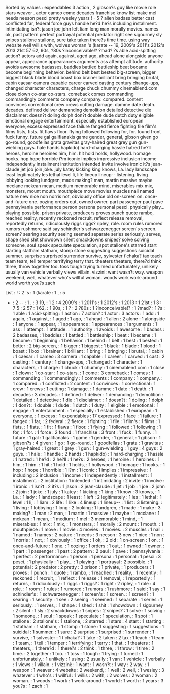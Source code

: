 Sorted by values :
expendables 3 action , 2 gibson?s guy like movie role stars weaver . actor cameo come decades franchise know list make mel needs neeson pesci pretty wesley years ! - 5 ? alien badass better cast conflicted far, federal force guys handle he?d he?s including installment. intimidating isn?t jason joe john left liam long man morally movies. names ok, past pattern perfect portrayal potential predator right see sigourney sly snipes stallone stallone, sure take taken there?s time time. using way website well willis with, wolves woman 's (karate -- 19, 2009's 2011's 2012's 2013 21st 57 62, 90s, ?80s ?inconceivable!? ?mad? ?s able acid-spitting action? actors add again, against, aged ago, ahead alone alongside anyone appear, appearance appearances arguments ass attempt attitude. authority avoids awesome badasses, baddies battled battleship beat became become beginning behavior. behind belt best bested big-screen, bigger biggest black blade blood boast box brainer brilliant bring bringing brutal, cabin caesar camera capable career carved casting century change-ups, changed character characters, charge chuck chummy cinemablend.com close clown co-star co-stars. comeback comes commanding commandingly comments company company. compared. content convinces correctional crew crews cutting damage. damme date death. decades. defined deliver demanding demolition detailed detective die disclaimer: doesn?t doling dolph don?t double dude dutch duty eligible emotional engage entertainment. especially established european everyone, excess expressed face failure fanged fierce fighting file film's films fists, fists. fit flaws floor. flying followed following for, for. found front fuck funny. future gal galifianakis game gender, general, gibson given go go-round, goodfellas grata gravitas gray-haired great grey gun gun-wielding guys. hale hands hapkido) hard-charging hassle hatred he?ll heroes, heroine heroines him, him. hit hold holds, hollywood. homage hooks. hop hope horrible i?m iconic implies impressive inclusion income independently installment institution intended invite involve ironic it?s jean-claude jet job join joke. july katey kicking king knows, l.a. lady landscape least legitimately les lethal level li, life lineup lineup-- listening. living lobbying looking lundgren, made making? man, martin massive maybe mcclane mckean mean, medium memorable mind, miserables mix mix, monsters, mount mouth. mouthpiece move movies muscles nail named nature new nice non norris not, obviously office old on-screen on. once-and-future one. oozing orders out, owned owner. part passenger paul pave pennsylvania performance person persona personal pesci. physically play... playing possible. prison private, producers proves punch quote rambo, reached reality, recently reckoned recruit, reflect release removal, reportedly returns, ridiculously riggs riggs? ripley, role. room rules rumored rumors rushmore said say schindler's schwarzenegger screen's screen. screen? searing security seeing seemed separate series seriously. serves, shape shed shit showdown silent smackdowns snipes? solve solving someone, soul speak speculate speculation, spot stallone's starred start starting statham statham, stomp stone suggesting suggestions suicidal summer. surprise surprised surrender survive, sylvester t'chaka? tax teach team team, tell temper terrifying terry that. theaters theaters, there?d think three, throw together too. toss tough trying turned unfortunately, unlikely usually van vehicle verbally views villain. vizzini: want wasn?t way. weapon weekend, well, whatever who's willful woman. woods work work-around world worth you?s zach 

List :
! : 2
's : 1
(karate : 1
, : 5
- : 2
-- : 1
. : 3
19, : 1
2 : 4
2009's : 1
2011's : 1
2012's : 1
2013 : 1
21st : 1
3 : 7
5 : 2
57 : 1
62, : 1
90s, : 1
? : 2
?80s : 1
?inconceivable!? : 1
?mad? : 1
?s : 1
able : 1
acid-spitting : 1
action : 7
action? : 1
actor : 3
actors : 1
add : 1
again, : 1
against, : 1
aged : 1
ago, : 1
ahead : 1
alien : 2
alone : 1
alongside : 1
anyone : 1
appear, : 1
appearance : 1
appearances : 1
arguments : 1
ass : 1
attempt : 1
attitude. : 1
authority : 1
avoids : 1
awesome : 1
badass : 2
badasses, : 1
baddies : 1
battled : 1
battleship : 1
beat : 1
became : 1
become : 1
beginning : 1
behavior. : 1
behind : 1
belt : 1
best : 1
bested : 1
better : 2
big-screen, : 1
bigger : 1
biggest : 1
black : 1
blade : 1
blood : 1
boast : 1
box : 1
brainer : 1
brilliant : 1
bring : 1
bringing : 1
brutal, : 1
cabin : 1
caesar : 1
cameo : 3
camera : 1
capable : 1
career : 1
carved : 1
cast : 2
casting : 1
century : 1
change-ups, : 1
changed : 1
character : 1
characters, : 1
charge : 1
chuck : 1
chummy : 1
cinemablend.com : 1
close : 1
clown : 1
co-star : 1
co-stars. : 1
come : 3
comeback : 1
comes : 1
commanding : 1
commandingly : 1
comments : 1
company : 1
company. : 1
compared. : 1
conflicted : 2
content : 1
convinces : 1
correctional : 1
crew : 1
crews : 1
cutting : 1
damage. : 1
damme : 1
date : 1
death. : 1
decades : 3
decades. : 1
defined : 1
deliver : 1
demanding : 1
demolition : 1
detailed : 1
detective : 1
die : 1
disclaimer: : 1
doesn?t : 1
doling : 1
dolph : 1
don?t : 1
double : 1
dude : 1
dutch : 1
duty : 1
eligible : 1
emotional : 1
engage : 1
entertainment. : 1
especially : 1
established : 1
european : 1
everyone, : 1
excess : 1
expendables : 17
expressed : 1
face : 1
failure : 1
fanged : 1
far, : 2
federal : 2
fierce : 1
fighting : 1
file : 1
film's : 1
films : 1
fists, : 1
fists. : 1
fit : 1
flaws : 1
floor. : 1
flying : 1
followed : 1
following : 1
for, : 1
for. : 1
force : 2
found : 1
franchise : 3
front : 1
fuck : 1
funny. : 1
future : 1
gal : 1
galifianakis : 1
game : 1
gender, : 1
general, : 1
gibson : 1
gibson?s : 4
given : 1
go : 1
go-round, : 1
goodfellas : 1
grata : 1
gravitas : 1
gray-haired : 1
great : 1
grey : 1
gun : 1
gun-wielding : 1
guy : 4
guys : 2
guys. : 1
hale : 1
handle : 2
hands : 1
hapkido) : 1
hard-charging : 1
hassle : 1
hatred : 1
he?d : 2
he?ll : 1
he?s : 2
heroes, : 1
heroine : 1
heroines : 1
him, : 1
him. : 1
hit : 1
hold : 1
holds, : 1
hollywood. : 1
homage : 1
hooks. : 1
hop : 1
hope : 1
horrible : 1
i?m : 1
iconic : 1
implies : 1
impressive : 1
including : 2
inclusion : 1
income : 1
independently : 1
installment : 1
installment. : 2
institution : 1
intended : 1
intimidating : 2
invite : 1
involve : 1
ironic : 1
isn?t : 2
it?s : 1
jason : 2
jean-claude : 1
jet : 1
job : 1
joe : 2
john : 2
join : 1
joke. : 1
july : 1
katey : 1
kicking : 1
king : 1
know : 3
knows, : 1
l.a. : 1
lady : 1
landscape : 1
least : 1
left : 2
legitimately : 1
les : 1
lethal : 1
level : 1
li, : 1
liam : 2
life : 1
like : 4
lineup : 1
lineup-- : 1
list : 3
listening. : 1
living : 1
lobbying : 1
long : 2
looking : 1
lundgren, : 1
made : 1
make : 3
making? : 1
man : 2
man, : 1
martin : 1
massive : 1
maybe : 1
mcclane : 1
mckean : 1
mean, : 1
medium : 1
mel : 3
memorable : 1
mind, : 1
miserables : 1
mix : 1
mix, : 1
monsters, : 1
morally : 2
mount : 1
mouth. : 1
mouthpiece : 1
move : 1
movie : 4
movies : 1
movies. : 2
muscles : 1
nail : 1
named : 1
names : 2
nature : 1
needs : 3
neeson : 3
new : 1
nice : 1
non : 1
norris : 1
not, : 1
obviously : 1
office : 1
ok, : 2
old : 1
on-screen : 1
on. : 1
once-and-future : 1
one. : 1
oozing : 1
orders : 1
out, : 1
owned : 1
owner. : 1
part : 1
passenger : 1
past : 2
pattern : 2
paul : 1
pave : 1
pennsylvania : 1
perfect : 2
performance : 1
person : 1
persona : 1
personal : 1
pesci : 3
pesci. : 1
physically : 1
play... : 1
playing : 1
portrayal : 2
possible. : 1
potential : 2
predator : 2
pretty : 3
prison : 1
private, : 1
producers : 1
proves : 1
punch : 1
quote : 1
rambo, : 1
reached : 1
reality, : 1
recently : 1
reckoned : 1
recruit, : 1
reflect : 1
release : 1
removal, : 1
reportedly : 1
returns, : 1
ridiculously : 1
riggs : 1
riggs? : 1
right : 2
ripley, : 1
role : 4
role. : 1
room : 1
rules : 1
rumored : 1
rumors : 1
rushmore : 1
said : 1
say : 1
schindler's : 1
schwarzenegger : 1
screen's : 1
screen. : 1
screen? : 1
searing : 1
security : 1
see : 2
seeing : 1
seemed : 1
separate : 1
series : 1
seriously. : 1
serves, : 1
shape : 1
shed : 1
shit : 1
showdown : 1
sigourney : 2
silent : 1
sly : 2
smackdowns : 1
snipes : 2
snipes? : 1
solve : 1
solving : 1
someone, : 1
soul : 1
speak : 1
speculate : 1
speculation, : 1
spot : 1
stallone : 2
stallone's : 1
stallone, : 2
starred : 1
stars : 4
start : 1
starting : 1
statham : 1
statham, : 1
stomp : 1
stone : 1
suggesting : 1
suggestions : 1
suicidal : 1
summer. : 1
sure : 2
surprise : 1
surprised : 1
surrender : 1
survive, : 1
sylvester : 1
t'chaka? : 1
take : 2
taken : 2
tax : 1
teach : 1
team : 1
team, : 1
tell : 1
temper : 1
terrifying : 1
terry : 1
that. : 1
theaters : 1
theaters, : 1
there?d : 1
there?s : 2
think : 1
three, : 1
throw : 1
time : 2
time. : 2
together : 1
too. : 1
toss : 1
tough : 1
trying : 1
turned : 1
unfortunately, : 1
unlikely : 1
using : 2
usually : 1
van : 1
vehicle : 1
verbally : 1
views : 1
villain. : 1
vizzini: : 1
want : 1
wasn?t : 1
way : 2
way. : 1
weapon : 1
weaver : 4
website : 2
weekend, : 1
well : 2
well, : 1
wesley : 3
whatever : 1
who's : 1
willful : 1
willis : 2
with, : 2
wolves : 2
woman : 2
woman. : 1
woods : 1
work : 1
work-around : 1
world : 1
worth : 1
years : 3
you?s : 1
zach : 1
